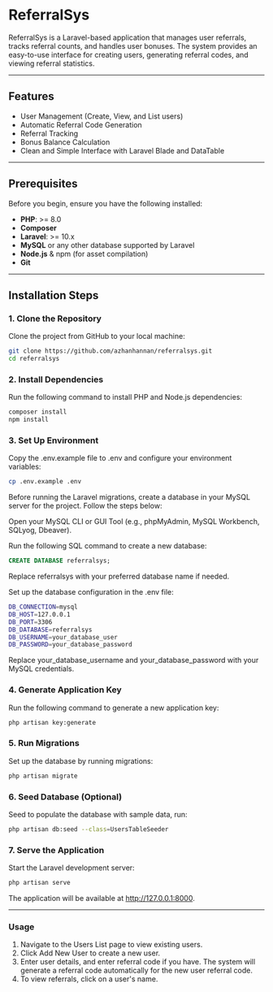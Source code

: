 # ReferralSys

ReferralSys is a Laravel-based application that manages user referrals, tracks referral counts, and handles user bonuses. The system provides an easy-to-use interface for creating users, generating referral codes, and viewing referral statistics.

---

## Features
- User Management (Create, View, and List users)
- Automatic Referral Code Generation
- Referral Tracking
- Bonus Balance Calculation
- Clean and Simple Interface with Laravel Blade and DataTable

---

## Prerequisites
Before you begin, ensure you have the following installed:
- **PHP**: >= 8.0
- **Composer**
- **Laravel**: >= 10.x
- **MySQL** or any other database supported by Laravel
- **Node.js** & npm (for asset compilation)
- **Git**

---

## Installation Steps

### 1. Clone the Repository
Clone the project from GitHub to your local machine:
```bash
git clone https://github.com/azhanhannan/referralsys.git
cd referralsys
```

### 2. Install Dependencies
Run the following command to install PHP and Node.js dependencies:

```bash
composer install
npm install
```

### 3. Set Up Environment
Copy the .env.example file to .env and configure your environment variables:
```bash
cp .env.example .env
```

Before running the Laravel migrations, create a database in your MySQL server for the project. Follow the steps below:

Open your MySQL CLI or GUI Tool (e.g., phpMyAdmin, MySQL Workbench, SQLyog, Dbeaver).

Run the following SQL command to create a new database:

```sql
CREATE DATABASE referralsys;
```
Replace referralsys with your preferred database name if needed.

Set up the database configuration in the .env file:
```bash
DB_CONNECTION=mysql
DB_HOST=127.0.0.1
DB_PORT=3306
DB_DATABASE=referralsys
DB_USERNAME=your_database_user
DB_PASSWORD=your_database_password
```
Replace your_database_username and your_database_password with your MySQL credentials.


### 4. Generate Application Key
Run the following command to generate a new application key:
```bash
php artisan key:generate
```

### 5. Run Migrations
Set up the database by running migrations:
```bash
php artisan migrate
```

### 6. Seed Database (Optional)
Seed to populate the database with sample data, run:
```bash
php artisan db:seed --class=UsersTableSeeder
```

### 7. Serve the Application
Start the Laravel development server:
```bash
php artisan serve
```

The application will be available at http://127.0.0.1:8000.

--- 

### Usage
1. Navigate to the Users List page to view existing users.
2. Click Add New User to create a new user.
3. Enter user details, and enter referral code if you have. The system will generate a referral code automatically for the new user referral code.
4. To view referrals, click on a user's name.


